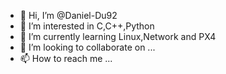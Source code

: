- 👋 Hi, I’m @Daniel-Du92
- 👀 I’m interested in C,C++,Python
- 🌱 I’m currently learning Linux,Network and PX4
- 💞️ I’m looking to collaborate on ...
- 📫 How to reach me ...

<!---
Daniel-Du92/Daniel-Du92 is a ✨ special ✨ repository because its `README.md` (this file) appears on your GitHub profile.
You can click the Preview link to take a look at your changes.
--->
